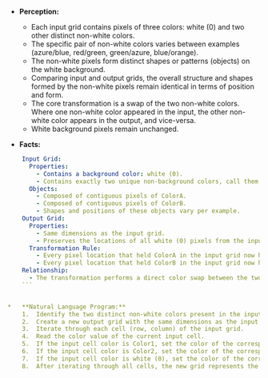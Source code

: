 *   **Perception:**
    *   Each input grid contains pixels of three colors: white (0) and two other distinct non-white colors.
    *   The specific pair of non-white colors varies between examples (azure/blue, red/green, green/azure, blue/orange).
    *   The non-white pixels form distinct shapes or patterns (objects) on the white background.
    *   Comparing input and output grids, the overall structure and shapes formed by the non-white pixels remain identical in terms of position and form.
    *   The core transformation is a swap of the two non-white colors. Where one non-white color appeared in the input, the other non-white color appears in the output, and vice-versa.
    *   White background pixels remain unchanged.

*   **Facts:**
    
```yaml
    Input Grid:
      Properties:
        - Contains a background color: white (0).
        - Contains exactly two unique non-background colors, call them ColorA and ColorB.
      Objects:
        - Composed of contiguous pixels of ColorA.
        - Composed of contiguous pixels of ColorB.
        - Shapes and positions of these objects vary per example.
    Output Grid:
      Properties:
        - Same dimensions as the input grid.
        - Preserves the locations of all white (0) pixels from the input.
      Transformation Rule:
        - Every pixel location that held ColorA in the input grid now holds ColorB in the output grid.
        - Every pixel location that held ColorB in the input grid now holds ColorA in the output grid.
    Relationship:
      - The transformation performs a direct color swap between the two non-white colors present in the input grid, while leaving the background untouched.
    ```


*   **Natural Language Program:**
    1.  Identify the two distinct non-white colors present in the input grid. Let these colors be designated as Color1 and Color2.
    2.  Create a new output grid with the same dimensions as the input grid.
    3.  Iterate through each cell (row, column) of the input grid.
    4.  Read the color value of the current input cell.
    5.  If the input cell color is Color1, set the color of the corresponding cell in the output grid to Color2.
    6.  If the input cell color is Color2, set the color of the corresponding cell in the output grid to Color1.
    7.  If the input cell color is white (0), set the color of the corresponding cell in the output grid to white (0).
    8.  After iterating through all cells, the new grid represents the final output.